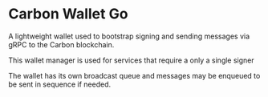 # Carbon Wallet Go

A lightweight wallet used to bootstrap signing and sending messages via gRPC to the Carbon blockchain.

This wallet manager is used for services that require a only a single signer

The wallet has its own broadcast queue and messages may be enqueued to be sent in sequence if needed.
